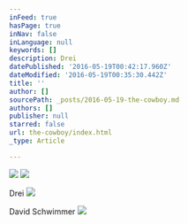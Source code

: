 ```yaml
---
inFeed: true
hasPage: true
inNav: false
inLanguage: null
keywords: []
description: Drei
datePublished: '2016-05-19T00:42:17.960Z'
dateModified: '2016-05-19T00:35:30.442Z'
title: ''
author: []
sourcePath: _posts/2016-05-19-the-cowboy.md
authors: []
publisher: null
starred: false
url: the-cowboy/index.html
_type: Article

---
```

![](https://the-grid-user-content.s3-us-west-2.amazonaws.com/c3d57736-b91b-4733-9190-360933a0fc10.jpg)
![](https://the-grid-user-content.s3-us-west-2.amazonaws.com/021ca11d-661d-40f6-bc59-8d553fc8c6d9.jpg)

Drei
![](https://the-grid-user-content.s3-us-west-2.amazonaws.com/a508e387-8a4d-45a4-a42b-fa7d7e04e074.jpg)

David Schwimmer
![](https://the-grid-user-content.s3-us-west-2.amazonaws.com/b2a52c6b-cc13-4af5-b551-64ef6d5f8478.jpg)